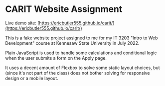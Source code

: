 # CARIT Website Assignment

Live demo site: [https://ericbutler555.github.io/carit/](https://ericbutler555.github.io/carit/)

This is a fake website project assigned to me for my IT 3203 "Intro to Web Development" course at Kennesaw State University in July 2022.

Plain JavaScript is used to handle some calculations and conditional logic when the user submits a form on the Apply page.

It uses a decent amount of Flexbox to solve some static layout choices, but (since it's not part of the class) does not bother solving for responsive design or a mobile layout.
